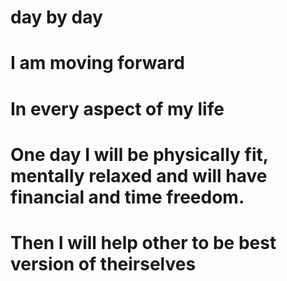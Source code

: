 # day by day 
# I am moving forward
# In every aspect of my life
# One day I will be physically fit, mentally relaxed and will have financial and time freedom.
# Then I will help other to be best version of theirselves